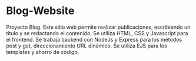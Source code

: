# Blog-Website
Proyecto Blog.
Este sitio web permite realizar publicaciones, escribiendo un título y se redactando el contenido. 
Se utiliza HTML, CSS y Javascript para el frontend. 
Se trabaja backend con NodeJs y Express para los métodos post y get, direccionamiento URL dinámico. Se utiliza EJS para los templates y ahorro de código.
